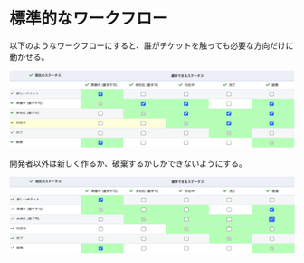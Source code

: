# 標準的なワークフロー

以下のようなワークフローにすると、誰がチケットを触っても必要な方向だけに動かせる。

![開発者向け](/assets/img/redmine-general-workflow.png)

開発者以外は新しく作るか、破棄するかしかできないようにする。

![ゲスト向け](/assets/img/redmine-general-workflow-for-guest.png)
